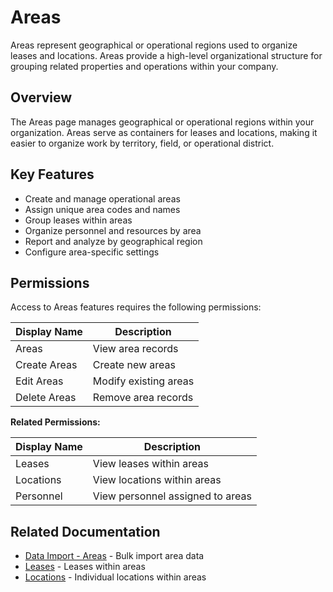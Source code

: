 # Areas

Areas represent geographical or operational regions used to organize leases and locations. Areas provide a high-level organizational structure for grouping related properties and operations within your company.

## Overview

The Areas page manages geographical or operational regions within your organization. Areas serve as containers for leases and locations, making it easier to organize work by territory, field, or operational district.

## Key Features

* Create and manage operational areas
* Assign unique area codes and names
* Group leases within areas
* Organize personnel and resources by area
* Report and analyze by geographical region
* Configure area-specific settings

## Permissions

Access to Areas features requires the following permissions:

| Display Name | Description |
|--------------|-------------|
| Areas | View area records |
| Create Areas | Create new areas |
| Edit Areas | Modify existing areas |
| Delete Areas | Remove area records |

**Related Permissions:**

| Display Name | Description |
|--------------|-------------|
| Leases | View leases within areas |
| Locations | View locations within areas |
| Personnel | View personnel assigned to areas |

## Related Documentation

* [Data Import - Areas](../Imports/Areas.md) - Bulk import area data
* [Leases](Leases.md) - Leases within areas
* [Locations](Locations.md) - Individual locations within areas

